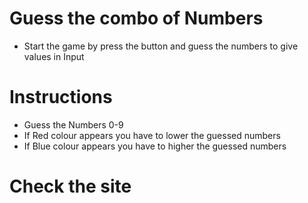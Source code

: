 # Guess the combo of Numbers
* Start the game by press the button and guess the numbers to give values in Input

# Instructions
* Guess the Numbers 0-9
* If Red colour appears you have to lower the guessed numbers
* If Blue colour appears you have to higher the guessed numbers

# Check the site

